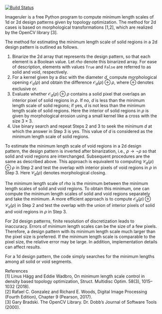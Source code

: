 
[![Build Status](https://github.com/NanoComp/imageruler/workflows/CI/badge.svg)](https://github.com/NanoComp/imageruler/actions)

Imageruler is a free Python program to compute minimum length scales of 1d or 2d design patterns given by topology optimization. The method for 2d cases is based on morphological transformations [1,2], which are realized by the OpenCV library [3].

The method for estimating the minimum length scale of solid regions in a 2d design pattern is outlined as follows.
1. Binarize the 2d array that represents the design pattern, so that each element is a Boolean value. Let $rho$ denote this binarized array. For ease of description, elements with values `True` and `False` are referred to as solid and void, respectively.
2. For a kernel given by a disc with the diameter $d$, compute morphological opening $\mathcal{O}_d(\rho)$ and obtain the difference $\mathcal{O}_d(\rho) \oplus \rho$, where $\oplus$ denotes exclusive or.
3. Evaluate whether $\mathcal{O}_d(\rho) \oplus \rho$ contains a solid pixel that overlaps an interior pixel of solid regions in $\rho$. If no, $d$ is less than the minimum length scale of solid regions; if yes, $d$ is not less than the minimum length scale of solid regions. Here the interior of solid regions in $\rho$ is given by morphological erosion using a small kernel like a cross with the size $3\times3$.
4. Use binary search and repeat Steps 2 and 3 to seek the minimum $d$ at which the answer in Step 3 is yes. This value of $d$ is considered as the minimum length scale of solid regions.

To estimate the minimum length scale of void regions in a 2d design pattern, the design pattern is inverted after binarization, i.e., $\rho \rightarrow \neg \rho$ so that solid and void regions are interchanged. Subsequent procedures are the same as described above. This approach is equivalent to computing $\mathcal{C}_d(\rho) \oplus \rho$ in Step 2 and test the overlap with interior pixels of void regions in $\rho$ in Step 3. Here $\mathcal{C}_d(\rho)$ denotes morphological closing.

The minimum length scale of $rho$ is the minimum between the minimum length scales of solid and void regions. To obtain this minimum, one can compute the minimum length scales of solid and void regions separately and take the minimum. A more efficient approach is to compute $\mathcal{O}_d(\rho) \oplus \mathcal{C}_d(\rho)$ in Step 2 and test the overlap with the union of interior pixels of solid and void regions in $\rho$ in Step 3.

For 2d design patterns, finite resolution of discretization leads to inaccuracy. Errors of minimum length scales can be the size of a few pixels. Therefore, a design pattern with its minimum length scale much larger than the pixel size is preferred. If the minimum length scale is comparable to the pixel size, the relative error may be large. In addition, implementation details can affect results.

For a 1d design pattern, the code simply searches for the minimum lengths among all solid or void segments.

References  
[1] Linus Hägg and Eddie Wadbro, On minimum length scale control in density based topology optimization, Struct. Multidisc Optim. 58(3), 1015–1032 (2018).  
[2] Rafael C. Gonzalez and Richard E. Woods, Digital Image Processing (Fourth Edition), Chapter 9 (Pearson, 2017).  
[3] Gary Bradski. The OpenCV Library. Dr. Dobb’s Journal of Software Tools (2000).
